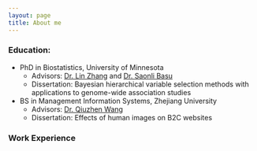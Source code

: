 ```yaml
---
layout: page
title: About me
---
```


### Education:

   - PhD in Biostatistics, University of Minnesota
       - Advisors: [Dr. Lin Zhang](https://directory.sph.umn.edu/bio/sph-a-z/lin-zhang) and [Dr. Saonli Basu](https://directory.sph.umn.edu/bio/sph-a-z/saonli-basu) 
       - Dissertation: Bayesian hierarchical variable selection methods with applications to genome-wide association studies
   - BS in Management Information Systems, Zhejiang University
       - Advisors: [Dr. Qiuzhen Wang](https://www.x-mol.com/university/faculty/301513)
       - Dissertation: Effects of human images on B2C websites
   

### Work Experience
   

       
